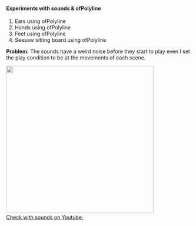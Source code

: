 #### Experiments with sounds & ofPolyline
1. Ears using ofPolyline
2. Hands using ofPolyline
3. Feet using ofPolyline
4. Seesaw sitting board using ofPolyline

**Problem:**
The sounds have a weird noise before they start to play even I set the play condition to be at the movements of each scene.

<img src="./assignment5.gif" width="400">
<a href="https://youtu.be/L18-Y5wXXXM"><br>
Check with sounds on Youtube:
